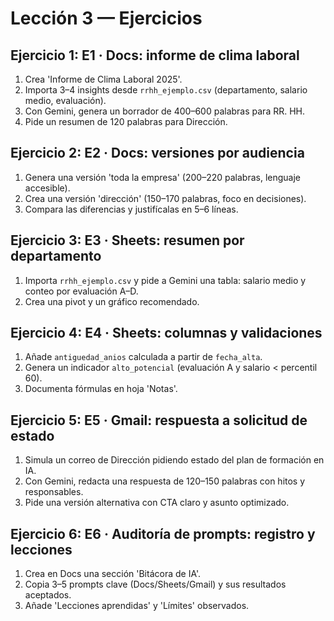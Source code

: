 # Lección 3 — Ejercicios

## Ejercicio 1: E1 · Docs: informe de clima laboral

1. Crea 'Informe de Clima Laboral 2025'.
2. Importa 3–4 insights desde `rrhh_ejemplo.csv` (departamento, salario medio, evaluación).
3. Con Gemini, genera un borrador de 400–600 palabras para RR. HH.
4. Pide un resumen de 120 palabras para Dirección.

## Ejercicio 2: E2 · Docs: versiones por audiencia

1. Genera una versión 'toda la empresa' (200–220 palabras, lenguaje accesible).
2. Crea una versión 'dirección' (150–170 palabras, foco en decisiones).
3. Compara las diferencias y justifícalas en 5–6 líneas.

## Ejercicio 3: E3 · Sheets: resumen por departamento

1. Importa `rrhh_ejemplo.csv` y pide a Gemini una tabla: salario medio y conteo por evaluación A–D.
2. Crea una pivot y un gráfico recomendado.

## Ejercicio 4: E4 · Sheets: columnas y validaciones

1. Añade `antiguedad_anios` calculada a partir de `fecha_alta`.
2. Genera un indicador `alto_potencial` (evaluación A y salario < percentil 60).
3. Documenta fórmulas en hoja 'Notas'.

## Ejercicio 5: E5 · Gmail: respuesta a solicitud de estado

1. Simula un correo de Dirección pidiendo estado del plan de formación en IA.
2. Con Gemini, redacta una respuesta de 120–150 palabras con hitos y responsables.
3. Pide una versión alternativa con CTA claro y asunto optimizado.

## Ejercicio 6: E6 · Auditoría de prompts: registro y lecciones

1. Crea en Docs una sección 'Bitácora de IA'.
2. Copia 3–5 prompts clave (Docs/Sheets/Gmail) y sus resultados aceptados.
3. Añade 'Lecciones aprendidas' y 'Límites' observados.
